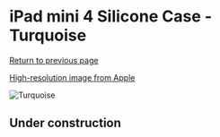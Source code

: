 # iPad mini 4 Silicone Case - Turquoise

[Return to previous page](/ipad_mini4)

[High-resolution image from Apple](https://store.storeimages.cdn-apple.com/8756/as-images.apple.com/is/MLD72?wid=4500&hei=4500&fmt=png)

<div style="width: 512px"><img src="/almost_uncompressed/MLD72.webp" alt="Turquoise"></div>

## Under construction

